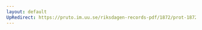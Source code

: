 ```yaml
---
layout: default
UpRedirect: https://pruto.im.uu.se/riksdagen-records-pdf/1872/prot-1872--fk--510/prot-1872--fk--510_060.pdf
---
```

